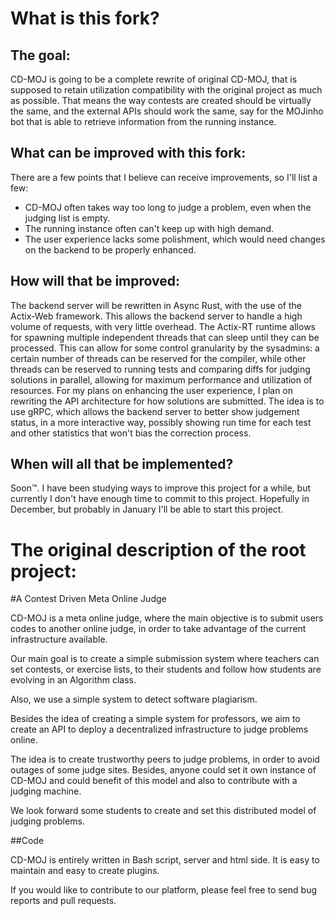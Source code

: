 # What is this fork?
## The goal:
CD-MOJ is going to be a complete rewrite of original CD-MOJ, that is supposed to retain utilization compatibility with the original project as much as possible. That means the way contests are created should be virtually the same, and the external APIs should work the same, say for the MOJinho bot that is able to retrieve information from the running instance.

## What can be improved with this fork:
There are a few points that I believe can receive improvements, so I'll list a few:
- CD-MOJ often takes way too long to judge a problem, even when the judging list is empty.
- The running instance often can't keep up with high demand.
- The user experience lacks some polishment, which would need changes on the backend to be properly enhanced.

## How will that be improved:
The backend server will be rewritten in Async Rust, with the use of the Actix-Web framework. This allows the backend server to handle a high volume of requests, with very little overhead. The Actix-RT runtime allows for spawning multiple independent threads that can sleep until they can be processed. This can allow for some control granularity by the sysadmins: a certain number of threads can be reserved for the compiler, while other threads can be reserved to running tests and comparing diffs for judging solutions in parallel, allowing for maximum performance and utilization of resources.
For my plans on enhancing the user experience, I plan on rewriting the API architecture for how solutions are submitted. The idea is to use gRPC, which allows the backend server to better show judgement status, in a more interactive way, possibly showing run time for each test and other statistics that won't bias the correction process.

## When will all that be implemented?
Soon:tm:. I have been studying ways to improve this project for a while, but currently I don't have enough time to commit to this project. Hopefully in December, but probably in January I'll be able to start this project.  

# The original description of the root project:
#A Contest Driven Meta Online Judge

CD-MOJ is a meta online judge, where the main objective is to submit users
codes to another online judge, in order to take advantage of the current
infrastructure available.

Our main goal is to create a simple submission system where teachers can set
contests, or exercise lists, to their students and follow how students are
evolving in an Algorithm class.

Also, we use a simple system to detect software plagiarism.

Besides the idea of creating a simple system for professors, we aim to
create an API to deploy a decentralized infrastructure to judge problems
online.

The idea is to create trustworthy peers to judge problems, in order to avoid
outages of some judge sites. Besides, anyone could set it own instance of
CD-MOJ and could benefit of this model and also to contribute with a judging
machine.

We look forward some students to create and set this distributed model of
judging problems.

##Code

CD-MOJ is entirely written in Bash script, server and html side. It is easy
to maintain and easy to create plugins.

If you would like to contribute to our platform, please feel free to send
bug reports and pull requests.
